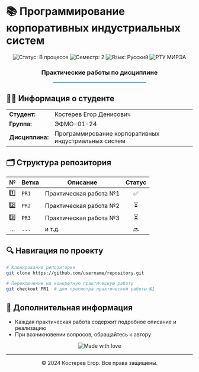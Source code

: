 # 📚 Программирование корпоративных индустриальных систем

<div align="center">
  <img src="https://img.shields.io/badge/Статус-В%20процессе-yellow" alt="Статус: В процессе"/>
  <img src="https://img.shields.io/badge/Семестр-2-blue" alt="Семестр: 2"/>
  <img src="https://img.shields.io/badge/Язык-Русский-success" alt="Язык: Русский"/>
  <img src="https://img.shields.io/badge/Университет-РТУ МИРЭА-red" alt="РТУ МИРЭА"/>
</div>

<div align="center">
  <h3>Практические работы по дисциплине</h3>
  <hr width="50%" style="height: 2px; background-color: #3498db;">
</div>

## 👨‍🎓 Информация о студенте

<table align="center">
  <tr>
    <td><b>Студент:</b></td>
    <td>Костерев Егор Денисович</td>
  </tr>
  <tr>
    <td><b>Группа:</b></td>
    <td>ЭФМО-01-24</td>
  </tr>
  <tr>
    <td><b>Дисциплина:</b></td>
    <td>Программирование корпоративных индустриальных систем</td>
  </tr>
</table>

## 🗂️ Структура репозитория

<div align="center">
  
| № | Ветка | Описание | Статус |
|:--:|-------|----------|:------:|
| 1️⃣ | `PR1` | Практическая работа №1 | ✅ |
| 2️⃣ | `PR2` | Практическая работа №2 | ⏳ |
| 3️⃣ | `PR3` | Практическая работа №3 | ⏳ |
| ... | `...` | и т.д. | 🔜 |

</div>

## 🔍 Навигация по проекту

```bash
# Клонирование репозитория
git clone https://github.com/username/repository.git

# Переключение на конкретную практическую работу
git checkout PR1  # для просмотра практической работы №1
```

## 📌 Дополнительная информация
- Каждая практическая работа содержит подробное описание и реализацию
- При возникновении вопросов, обращайтесь к автору

<div align="center">
  <img src="https://img.shields.io/badge/Made%20with-%E2%9D%A4-red" alt="Made with love"/>
</div>

---

<div align="center">
  &copy; 2024 Костерев Егор. Все права защищены.
</div>
